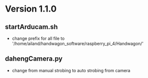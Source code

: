 # Version 1.1.0
## startArducam.sh
- change prefix for all file to '/home/ailand/handwagon_software/raspberry_pi_4/Handwagon/'
## dahengCamera.py
- change from manual strobing to auto strobing from camera

